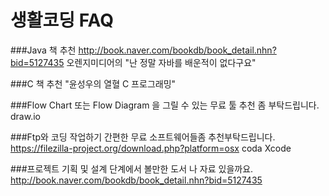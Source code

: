# 생활코딩 FAQ

###Java 책 추천 
http://book.naver.com/bookdb/book_detail.nhn?bid=5127435
오렌지미디어의 "난 정말 자바를 배운적이 없다구요"

###C 책 추천 
"윤성우의 열혈 C 프로그래밍"

###Flow Chart 또는 Flow Diagram 을 그릴 수 있는 무료 툴 추천 좀 부탁드립니다.
draw.io

###Ftp와 코딩 작업하기 간편한 무료 소프트웨어들좀 추천부탁드립니다.
https://filezilla-project.org/download.php?platform=osx
coda
Xcode

###프로젝트 기획 및 설계 단계에서 볼만한 도서 나 자료 있을까요.
http://book.naver.com/bookdb/book_detail.nhn?bid=5127435
